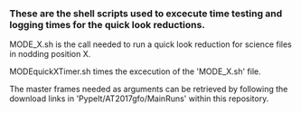 ### These are the shell scripts used to excecute time testing and logging times for the quick look reductions.

MODE_X.sh is the call needed to run a quick look reduction for science files in nodding position X. 

MODEquickXTimer.sh times the excecution of the 'MODE_X.sh' file. 

The master frames needed as arguments can be retrieved by following the download links in 'PypeIt/AT2017gfo/MainRuns' within this repository.
